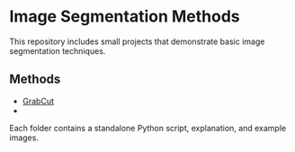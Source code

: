 # Image Segmentation Methods

This repository includes small projects that demonstrate basic image segmentation techniques.

## Methods

- [GrabCut](./grabcut)
- 

Each folder contains a standalone Python script, explanation, and example images.
